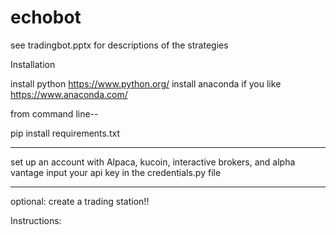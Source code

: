 # echobot

see tradingbot.pptx for descriptions of the strategies

Installation

install python   https://www.python.org/
install anaconda if you like   https://www.anaconda.com/

from command line--

pip install requirements.txt

-------------------------

set up an account with Alpaca, kucoin, interactive brokers, and alpha vantage
input your api key in the credentials.py file

--------------------------
optional:
create a trading station!!

Instructions:


